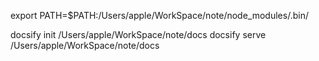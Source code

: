 export PATH=$PATH:/Users/apple/WorkSpace/note/node_modules/.bin/

docsify init /Users/apple/WorkSpace/note/docs
docsify serve /Users/apple/WorkSpace/note/docs